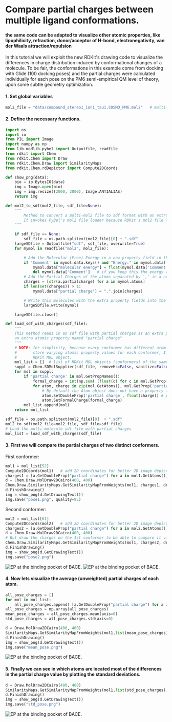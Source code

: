 # Compare partial charges between multiple ligand conformations.
#### the same code can be adapted to visualize other atomic properties, like lipophilicity, refraction, donor/acceptor of H-bond, electronegativity, van der Waals attraction/repulsion 
In this tutorial we will exploit the new RDKit's drawing code to visualize the differences in charge distribution induced by
conformational changes of a molecule. To be fair, the conformations in this example come from docking with Glide (100 docking poses)
and the partial charges were calculated individually for each pose on the PM6 semi-empirical QM level of theory, upon some subtle
geometry optimization.


#### 1. Set global variables
```python
mol2_file = "data/compound_stereo1_ion1_tau1.COSMO_PM6.mol2"   # multi-molecule MOL2 file with PM6 partial charges
```
#### 2. Define the necessary functions.

```python
import os
import io
from PIL import Image
import numpy as np
from lib.modlib.pybel import Outputfile, readfile
from rdkit import Chem
from rdkit.Chem import Draw
from rdkit.Chem.Draw import SimilarityMaps
from rdkit.Chem.rdDepictor import Compute2DCoords

def show_png(data):
    bio = io.BytesIO(data)
    img = Image.open(bio)
    img = img.resize((2000, 2000), Image.ANTIALIAS)
    return img

def mol2_to_sdf(mol2_file, sdf_file=None):
    """
        Method to convert a multi-mol2 file to sdf format with an extra property that stores the partial charges.
        It invokes PyBel's mol2 file loader because RDKit's mol2 file loader that not read the partial charges.
    """

    if sdf_file == None:
        sdf_file = os.path.splitext(mol2_file)[0] + ".sdf"
    largeSDfile = Outputfile("sdf", sdf_file, overwrite=True)
    for mymol in readfile("mol2", mol2_file):

        # Add the Molecular (Free) Energy in a new property field in the sdf file
        if 'Comment' in mymol.data.keys() and "Energy:" in mymol.data['Comment']:
            mymol.data["molecular energy"] = float(mymol.data['Comment'].split()[1])
            del mymol.data['Comment']   # if you keep this the energy will be writen under the molname in the sdf
        # Add the Partial Charges of the atoms separated by ',' in a new property field in the sdf file
        charges = [str(a.partialcharge) for a in mymol.atoms]
        if len(set(charges)) > 1:
            mymol.data["partial charge"] = ",".join(charges)

        # Write this molecules with the extra property fields into the sdf file
        largeSDfile.write(mymol)

    largeSDfile.close()

def load_sdf_with_charges(sdf_file):
    """
    This method reads in an sdf file with partial charges as an extra property, and returns an RDKit mol object with
    an extra atomic property named "partial charge".
    """
    # NOTE: for simplicity, because every conformer has different atomic charges and the RDKit MOL object does not
    #       store varying atomic property values for each conformer, I will save each conformer into a separate
    #       RDKit MOL object.
    mol_list = []  # list of RDKit MOL objects (conformers) of the same molecule but with different atomic charges
    suppl = Chem.SDMolSupplier(sdf_file, removeHs=False, sanitize=False)
    for mol in suppl:
        if 'partial charge' in mol.GetPropNames():
            formal_charge = int(np.sum( [float(c) for c in mol.GetProp('partial charge').split(',')] ).round())
            for atom, charge in zip(mol.GetAtoms(), mol.GetProp('partial charge').split(',')):
                # By default the Atom object does not have a property for its partial charge, therefore add one
                atom.SetDoubleProp('partial charge', float(charge)) # property value must be string
                atom.SetFormalCharge(formal_charge)
        mol_list.append(mol)
    return mol_list

sdf_file = os.path.splitext(mol2_file)[0]  + ".sdf"
mol2_to_sdf(mol2_file=mol2_file, sdf_file=sdf_file)
# Load the multi-molecule sdf file with partial charges
mol_list = load_sdf_with_charges(sdf_file)

```

#### 3. First we will compare the partial charges of two distinct conformers.

First conformer:

```python
mol1 = mol_list[52]
Compute2DCoords(mol1)   # add 2D coordinates for better 2D image depiction
charges1 = [a.GetDoubleProp("partial charge") for a in mol1.GetAtoms()]
d = Chem.Draw.MolDraw2DCairo(400, 400)
Chem.Draw.SimilarityMaps.GetSimilarityMapFromWeights(mol1, charges1, draw2d=d)
d.FinishDrawing()
img = show_png(d.GetDrawingText())
img.save("pose1.png", quality=95)
```

Second conformer:

```python
mol2 = mol_list[61]
Compute2DCoords(mol2)   # add 2D coordinates for better 2D image depiction
charges2 = [a.GetDoubleProp("partial charge") for a in mol2.GetAtoms()]
d = Chem.Draw.MolDraw2DCairo(400, 400)
# But draw the charges on the 1st conformer to be able to compare it visually
Chem.Draw.SimilarityMaps.GetSimilarityMapFromWeights(mol1, charges2, draw2d=d)
d.FinishDrawing()
img = show_png(d.GetDrawingText())
img.save("pose2.png")
```

![EP at the binding pocket of BACE.](pose1.png)
![EP at the binding pocket of BACE.](pose2.png)


#### 4. Now lets visualize the average (unweighted) partial charges of each atom.

```python
all_pose_charges = []
for mol in mol_list:
    all_pose_charges.append( [a.GetDoubleProp("partial charge") for a in mol.GetAtoms()] )
all_pose_charges = np.array(all_pose_charges)
mean_pose_charges = all_pose_charges.mean(axis=0)
std_pose_charges = all_pose_charges.std(axis=0)

d = Draw.MolDraw2DCairo(400, 400)
SimilarityMaps.GetSimilarityMapFromWeights(mol1,list(mean_pose_charges),draw2d=d)
d.FinishDrawing()
img = show_png(d.GetDrawingText())
img.save("mean_pose.png")
```

![EP at the binding pocket of BACE.](mean_pose.png)


#### 5. Finally we can see in which atoms are located most of the differences in the partial charge value by plotting the standard deviations.

```python
d = Draw.MolDraw2DCairo(400, 400)
SimilarityMaps.GetSimilarityMapFromWeights(mol1,list(std_pose_charges),draw2d=d)
d.FinishDrawing()
img = show_png(d.GetDrawingText())
img.save("std_pose.png")
```

![EP at the binding pocket of BACE.](std_pose.png)